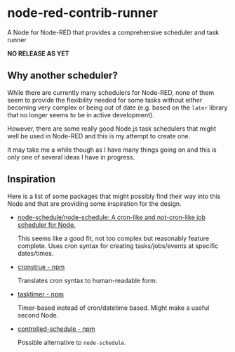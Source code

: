 # node-red-contrib-runner
A Node for Node-RED that provides a comprehensive scheduler and task runner

**NO RELEASE AS YET**

## Why another scheduler?

While there are currently many schedulers for Node-RED, none of them seem to provide the flexibility needed for some tasks without either becoming very complex or being out of date (e.g. based on the `later` library that no longer seems to be in active development).

However, there are some really good Node.js task schedulers that might well be used in Node-RED and this is my attempt to create one.

It may take me a while though as I have many things going on and this is only one of several ideas I have in progress.

## Inspiration

Here is a list of some packages that might possibly find their way into this Node and that are providing some inspiration for the design.

* [node-schedule/node-schedule: A cron-like and not-cron-like job scheduler for Node.](https://github.com/node-schedule/node-schedule#readme)

   This seems like a good fit, not too complex but reasonably feature complete. Uses cron syntax for creating tasks/jobs/events at specific dates/times.

* [cronstrue - npm](https://www.npmjs.com/package/cronstrue)

   Translates cron syntax to human-readable form.

* [tasktimer - npm](https://www.npmjs.com/package/tasktimer)

   Timer-based instead of cron/datetime based. Might make a useful second Node.

* [controlled-schedule - npm](https://www.npmjs.com/package/controlled-schedule)

   Possible alternative to `node-schedule`.
